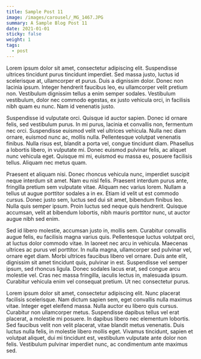 ```yaml
---
title: Sample Post 11
image: /images/carousel/_MG_1467.JPG
summary: A Sample Blog Post 11
date: 2021-01-01
sticky: false
weight: 1
tags:
  - post
---
```


Lorem ipsum dolor sit amet, consectetur adipiscing elit. Suspendisse ultrices tincidunt purus tincidunt imperdiet. Sed massa justo, luctus id scelerisque at, ullamcorper et purus. Duis a dignissim dolor. Donec non lacinia ipsum. Integer hendrerit faucibus leo, eu ullamcorper velit pretium non. Vestibulum dignissim tellus a enim semper sodales. Vestibulum vestibulum, dolor nec commodo egestas, ex justo vehicula orci, in facilisis nibh quam eu nunc. Nam id venenatis justo.

Suspendisse id vulputate orci. Quisque id auctor sapien. Donec id ornare felis, sed vestibulum purus. In mi purus, lacinia et convallis non, fermentum nec orci. Suspendisse euismod velit vel ultrices vehicula. Nulla nec diam ornare, euismod nunc ac, mollis nulla. Pellentesque volutpat venenatis finibus. Nulla risus est, blandit a porta vel, congue tincidunt diam. Phasellus a lobortis libero, in vulputate mi. Donec euismod pulvinar felis, ac aliquet nunc vehicula eget. Quisque mi mi, euismod eu massa eu, posuere facilisis tellus. Aliquam nec metus quam.

Praesent et aliquam nisi. Donec rhoncus vehicula nunc, imperdiet suscipit neque interdum sit amet. Nam eu nisl felis. Praesent interdum purus ante, fringilla pretium sem vulputate vitae. Aliquam nec varius lorem. Nullam a tellus ut augue porttitor sodales a in ex. Etiam id velit ut est commodo cursus. Donec justo sem, luctus sed dui sit amet, bibendum finibus leo. Nulla quis semper ipsum. Proin luctus sed neque quis hendrerit. Quisque accumsan, velit at bibendum lobortis, nibh mauris porttitor nunc, ut auctor augue nibh sed enim.

Sed id libero molestie, accumsan justo in, mollis sem. Curabitur convallis augue felis, eu facilisis magna varius quis. Pellentesque luctus volutpat orci, at luctus dolor commodo vitae. In laoreet nec arcu in vehicula. Maecenas ultrices ac purus vel porttitor. In nulla magna, ullamcorper sed pulvinar vel, ornare eget diam. Morbi ultrices faucibus libero vel ornare. Duis ante elit, dignissim sit amet tincidunt quis, pulvinar in est. Suspendisse vel semper ipsum, sed rhoncus ligula. Donec sodales lacus erat, sed congue arcu molestie vel. Cras nec massa fringilla, iaculis lectus in, malesuada ipsum. Curabitur vehicula enim vel consequat pretium. Ut nec consectetur purus.

Lorem ipsum dolor sit amet, consectetur adipiscing elit. Nunc placerat facilisis scelerisque. Nam dictum sapien sem, eget convallis nulla maximus vitae. Integer eget eleifend massa. Nulla auctor eu libero quis cursus. Curabitur non ullamcorper metus. Suspendisse dapibus tellus vel erat placerat, a molestie mi posuere. In dapibus libero nec elementum lobortis. Sed faucibus velit non velit placerat, vitae blandit metus venenatis. Duis luctus nulla felis, in molestie libero mollis eget. Vivamus tincidunt, sapien et volutpat aliquet, dui mi tincidunt est, vestibulum vulputate ante dolor non felis. Vestibulum pulvinar imperdiet nunc, ac condimentum ante maximus sed.

